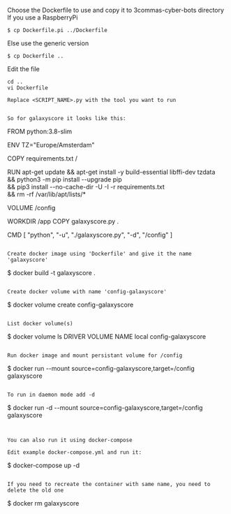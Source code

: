
Choose the Dockerfile to use and copy it to 3commas-cyber-bots directory
If you use a RaspberryPi
```
$ cp Dockerfile.pi ../Dockerfile
```
Else use the generic version
```
$ cp Dockerfile ..
```

Edit the file 
```
cd ..
vi Dockerfile

Replace <SCRIPT_NAME>.py with the tool you want to run


So for galaxyscore it looks like this:
```
FROM python:3.8-slim

ENV TZ="Europe/Amsterdam"

COPY requirements.txt /

RUN apt-get update && apt-get install -y build-essential libffi-dev tzdata \
    && python3 -m pip install --upgrade pip \
    && pip3 install --no-cache-dir -U -I -r requirements.txt \
        && rm -rf /var/lib/apt/lists/*

VOLUME /config

WORKDIR /app
COPY galaxyscore.py .

CMD [ "python", "-u", "./galaxyscore.py", "-d", "/config" ]
```

Create docker image using 'Dockerfile' and give it the name 'galaxyscore'
```
$ docker build -t galaxyscore .
```

Create docker volume with name 'config-galaxyscore'
```
$ docker volume create config-galaxyscore
```

List docker volume(s)
```
$ docker volume ls
DRIVER    VOLUME NAME
local     config-galaxyscore
```

Run docker image and mount persistant volume for /config
```
$ docker run --mount source=config-galaxyscore,target=/config galaxyscore
```

To run in daemon mode add -d

```
$ docker run -d --mount source=config-galaxyscore,target=/config galaxyscore
```


You can also run it using docker-compose

Edit example docker-compose.yml and run it:

```
$ docker-compose up -d
```

If you need to recreate the container with same name, you need to delete the old one

```
$ docker rm galaxyscore
```

